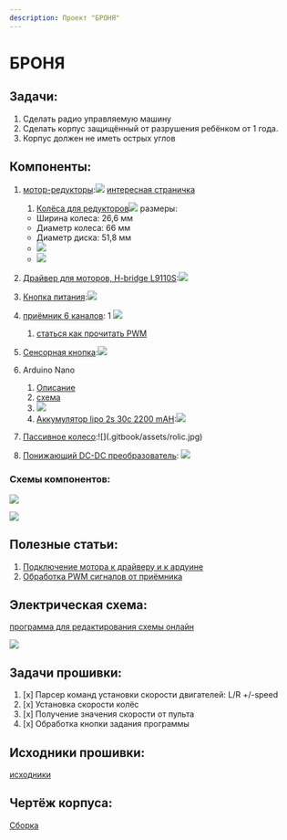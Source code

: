 ```yaml
---
description: Проект "БРОНЯ"
---
```


# БРОНЯ

## Задачи:

1. Сделать радио управляемую машину
2. Сделать корпус защищённый от разрушения ребёнком от 1 года.
3. Корпус должен не иметь острых углов

## Компоненты:

1. [мотор-редукторы](https://russian.alibaba.com/product-detail/mini-5v-dc-gear-motor-for-electric-toys-tronsun-motor-t-130-60356151712.html):![](.gitbook/assets/motor.jpg) [интересная страничка](https://3d-diy.ru/wiki/arduino-moduli/drajver-dvigatelya-l9110s/)
   1. [Колёса для редукторов](https://voltiq.ru/shop/robot-car-wheels/)![](.gitbook/assets/robot-car-wheels-21-600x600.jpg) размеры: 

   * Ширина колеса: 26,6 мм
   * Диаметр колеса: 66 мм
   * Диаметр диска: 51,8 мм
   * ![](.gitbook/assets/kolesa.webp) 
   * ![](.gitbook/assets/koleso2.webp) 
2. [Драйвер для моторов, H-bridge L9110S](https://www.terraelectronica.ru/product/2091066):![](.gitbook/assets/driver.jpg)  
3. [Кнопка питания](https://aliexpress.ru/item/32806585772.html?spm=a2g0s.9042311.0.0.264d33edvZchHq):![](.gitbook/assets/switch.jpg) 
4. [приёмник 6 каналов](https://fccid.io/N4ZFLYSKYIA6B/User-Manual/User-Manual-2578917): 1 ![](.gitbook/assets/receiver.jpg) 
   1. [статься как прочитать PWM](https://www.benripley.com/diy/arduino/three-ways-to-read-a-pwm-signal-with-arduino/)
5. [Сенсорная кнопка](https://aliexpress.ru/item/32798630944.html?spm=a2g0s.9042311.0.0.264d33edvZchHq):![](.gitbook/assets/switch-touch.jpg) 
6. Arduino Nano 
   1. [Описание](https://arduinomaster.ru/platy-arduino/plata-arduino-nano/)
   2. [схема](https://www.arduino.cc/en/uploads/Main/Arduino_Nano-Rev3.2-SCH.pdf)
   3. ![](.gitbook/assets/arduino-nano.jpg)  
   4.  [Аккумулятор lipo 2s 30c 2200 mAH](https://systop.ru/rc-model/26-vse-pro-lipo-akkumulyatory-zaryadka-ekspluataciya-hranenie.html):![](.gitbook/assets/lipo.jpg) 
7. [Пассивное колесо](https://aliexpress.ru/item/4000284053351.html?spm=a2g0o.productlist.0.0.261e37dbv0Flnx&algo_pvid=f7bfd35a-6827-484c-afd5-3bf700ec3b84&algo_expid=f7bfd35a-6827-484c-afd5-3bf700ec3b84-16&btsid=0b8b036315863901697093215e72bf&ws_ab_test=searchweb0_0,searchweb201602_,searchweb201603_):![](.gitbook/assets/rolic.jpg) 
8. [Понижающий DC-DC преобразователь](https://3d-diy.ru/product/ponizhayushhij-dc-dc-preobrazovatel-lm2596?gclid=CjwKCAjw7LX0BRBiEiwA__gNw2KR6lpraJ9YqIhZg96d8xAmmyZsg3aVhUp-Kdx0nNspOJkhPeGh2hoCUvMQAvD_BwE): ![](.gitbook/assets/dc-dc.jpg) 

### Схемы компонентов:

![](.gitbook/assets/anduino_nano_pinout.jpg)

 

![](.gitbook/assets/driver_states.png)

## Полезные статьи:

1. [Подключение мотора к драйверу и к ардуине](https://3d-diy.ru/wiki/arduino-moduli/drajver-dvigatelya-l9110s/)
2. [Обработка PWM сигналов от приёмника](https://eax.me/pwm-ppm-decoding/)

## Электрическая схема:

[программа для редактирования схемы онлайн](https://www.diagrameditor.com/)

  

   

![](.gitbook/assets/untitled-diagram-6.png)

## Задачи прошивки:

1. [x] Парсер команд установки скорости двигателей: L/R +/-speed
2. [x] Установка скорости колёс
3. [x] Получение значения скорости от пульта
4. [x] Обработка кнопки задания программы

## Исходники прошивки:

[исходники](https://github.com/AlexLexx706/armor_firmware)

## Чертёж корпуса:

[Сборка](https://cad.onshape.com/documents/f32f16fee08bb404acc67ec5/w/15b2490949f70b6df45c59d8/e/cd9ef433c58be5501cb48e70)

